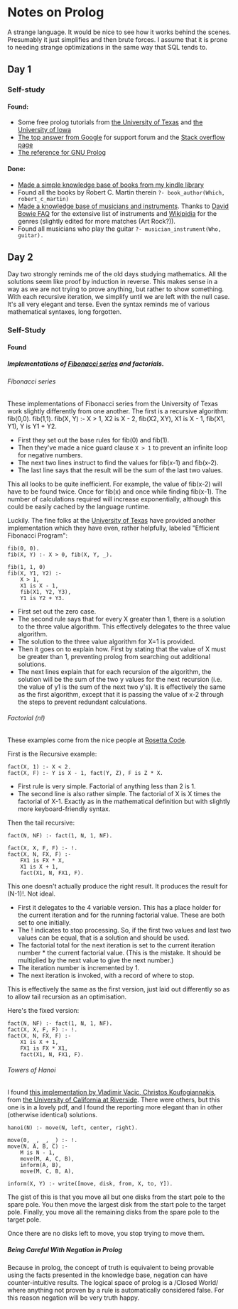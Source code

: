 # Notes on Prolog

A strange language. It would be nice to see how it works behind the scenes. Presumably it just simplifies and then brute forces. I assume that it is prone to needing strange optimizations in the same way that SQL tends to.

## Day 1
### Self-study

#### Found:
+ Some free prolog tutorials from [the University of Texas](https://www.google.nl/search?client=safari&rls=en&q=gnu+prolog&ie=UTF-8&oe=UTF-8&gfe_rd=cr&ei=9qCfVrKLJtDHoQeW3ZawBw#q=gnu+prolog+tutorial) and [the University of Iowa](http://homepage.cs.uiowa.edu/~hzhang/c145/gprolog.htm)
+ [The top answer from Google](http://www.swi-prolog.org/forum) for support forum and the [Stack overflow page](http://stackoverflow.com/questions/tagged/prologi)
+ [The reference for GNU Prolog](http://www.gprolog.org)

#### Done:
+ [Made a simple knowledge base of books from my kindle library](./books.pl)
+ Found all the books by Robert C. Martin therein `?- book_author(Which, robert_c_martin)`
+ [Made a knowledge base of musicians and instruments](./musicians.pl). Thanks to [David Bowie FAQ](http://www.bowiewonderworld.com/faq.htm) for the extensive list of instruments and [Wikipidia](https://en.wikipedia.org/wiki/Main_Page) for the genres (slightly edited for more matches (Art Rock?)).
+ Found all musicians who play the guitar `?- musician_instrument(Who, guitar).`

## Day 2

Day two strongly reminds me of the old days studying mathematics. All the solutions seem like proof by induction in reverse. This makes sense in a way as we are not trying to prove anything, but rather to show something. With each recursive iteration, we simplify until we are left with the null case. It's all very elegant and terse. Even the syntax reminds me of various mathematical syntaxes, long forgotten.

### Self-Study

#### Found

##### Implementations of [Fibonacci series](http://www.cs.utexas.edu/~cannata/cs345/Class%20Notes/Prolog%20examples.pdf) and factorials.

###### Fibonacci series

These implementations of Fibonacci series from the University of Texas work slightly differently from one another. The first is a recursive algorithm:
	fib(0,0).
	fib(1,1).
	fib(X, Y) :- 		X > 1,
				X2 is X - 2, fib(X2, XY),
				X1 is X - 1, fib(X1, Y1),
				Y is Y1 + Y2.

+ First they set out the base rules for fib(0) and fib(1). 
+ Then they've made a nice guard clause `X > 1` to prevent an infinite loop for negative numbers.
+ The next two lines instruct to find the values for fib(x-1) and fib(x-2).
+ The last line says that the result will be the sum of the last two values.

This all looks to be quite inefficient. For example, the value of fib(x-2) will have to be found twice. Once for fib(x) and once while finding fib(x-1). The number of calculations required will increase exponentially, although this could be easily cached by the language runtime.

Luckily. The fine folks at the [University of Texas](http://www.utexas.edu) have provided another implementation which they have even, rather helpfully, labeled "Efficient Fibonacci Program":

	fib(0, 0).
	fib(X, Y) :- X > 0, fib(X, Y, _).

	fib(1, 1, 0)	
	fib(X, Y1, Y2) :-
		X > 1,
		X1 is X - 1,
		fib(X1, Y2, Y3),
		Y1 is Y2 + Y3.

+ First set out the zero case.
+ The second rule says that for every X greater than 1, there is a solution to the three value algorithm. This effectively delegates to the three value algorithm.
+ The solution to the three value algorithm for X=1 is provided.
+ Then it goes on to explain how. First by stating that the value of X must be greater than 1, preventing prolog from searching out additional solutions.
+ The next lines explain that for each recursion of the algorithm, the solution will be the sum of the two y values for the next recursion (i.e. the value of y1 is the sum of the next two y's). It is effectively the same as the first algorithm, except that it is passing the value of x-2 through the steps to prevent redundant calculations.

###### Factorial (n!)

These examples come from the nice people at [Rosetta Code](http://rosettacode.org/wiki/Rosetta_Code).

First is the Recursive example:

	fact(X, 1) :- X < 2.
	fact(X, F) :- Y is X - 1, fact(Y, Z), F is Z * X.

+ First rule is very simple. Factorial of anything less than 2 is 1.
+ The second line is also rather simple. The factorial of X is X times the factorial of X-1. Exactly as in the mathematical definition but with slightly more keyboard-friendly syntax.

Then the tail recursive:

	fact(N, NF) :- fact(1, N, 1, NF).
	
	fact(X, X, F, F) :- !.
	fact(X, N, FX, F) :-
		FX1 is FX * X,
		X1 is X + 1,
		fact(X1, N, FX1, F).

This one doesn't actually produce the right result. It produces the result for (N-1)!. Not ideal.
+ First it delegates to the 4 variable version. This has a place holder for the current iteration and for the running factorial value. These are both set to one initially.
+ The ! indicates to stop processing. So, if the first two values and last two values can be equal, that is a solution and should be used.
+ The factorial total for the next iteration is set to the current iteration number * the current factorial value. (This is the mistake. It should be multiplied by the next value to give the next number.)
+ The iteration number is incremented by 1.
+ The next iteration is invoked, with a record of where to stop.

This is effectively the same as the first version, just laid out differently so as to allow tail recursion as an optimisation.

Here's the fixed version:

	fact(N, NF) :- fact(1, N, 1, NF).
	fact(X, X, F, F) :- !.
	fact(X, N, FX, F) :-
		X1 is X + 1,
		FX1 is FX * X1,
		fact(X1, N, FX1, F).

###### Towers of Hanoi

I found [this implementation by Vladimir Vacic, Christos Koufogiannakis](http://alumni.cs.ucr.edu/~vladimir/cs171/prolog_3.pdfi), from [the University of California at Riverside](http://www.ucr.edu). There were others, but this one is in a lovely pdf, and I found the reporting more elegant than in other (otherwise identical) solutions.

	hanoi(N) :- move(N, left, center, right).

	move(0, _, _, _) :- !.
	move(N, A, B, C) :-
		M is N - 1,
		move(M, A, C, B),
		inform(A, B),
		move(M, C, B, A),

	inform(X, Y) :- write([move, disk, from, X, to, Y]).

The gist of this is that you move all but one disks from the start pole to the spare pole. You then move the largest disk from the start pole to the target pole. Finally, you move all the remaining disks from the spare pole to the target pole.

Once there are no disks left to move, you stop trying to move them.

##### Being Careful With Negation in Prolog

Because in prolog, the concept of truth is equivalent to being provable using the facts presented in the knowledge base, negation can have counter-intuitive results. The logical space of prolog is a /Closed World/ where anything not proven by a rule is automatically considered false. For this reason negation will be very truth happy.

